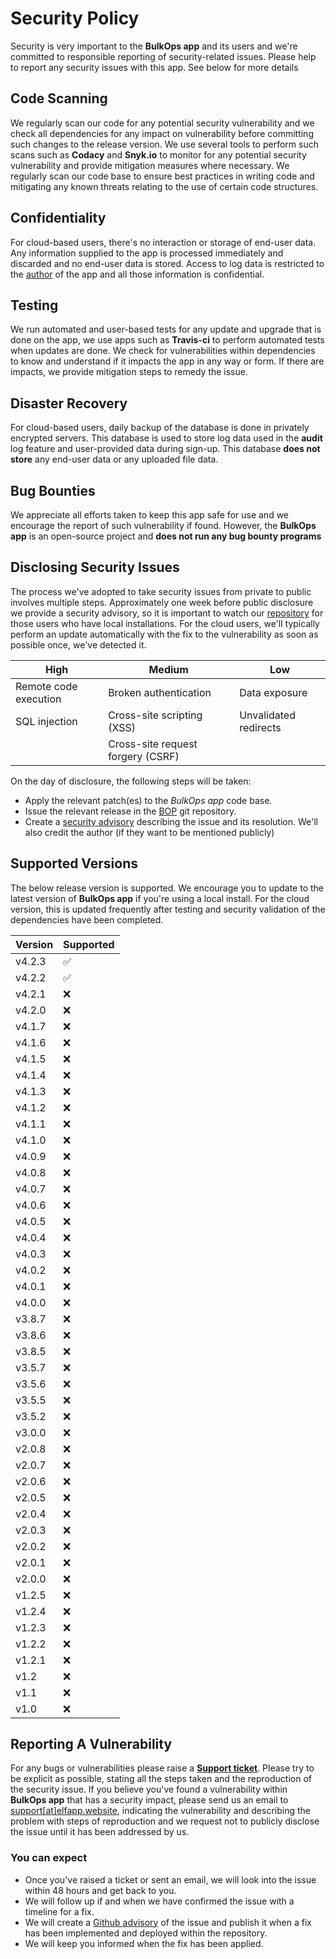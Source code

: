 # Security Policy

Security is very important to the **BulkOps app** and its users and we're committed to responsible reporting of security-related issues. Please help to report any security issues with this app. See below for more details

## Code Scanning
We regularly scan our code for any potential security vulnerability and we check all dependencies for any impact on vulnerability before committing such changes to the release version. We use several tools to perform such scans such as **Codacy** and **Snyk.io** to monitor for any potential security vulnerability and provide mitigation measures where necessary. We regularly scan our code base to ensure best practices in writing code and mitigating any known threats relating to the use of certain code structures.

## Confidentiality
For cloud-based users, there's no interaction or storage of end-user data. Any information supplied to the app is processed immediately and discarded and no end-user data is stored. Access to log data is restricted to the [author](https://github.com/princenyeche) of the app and all those information is confidential.

## Testing
We run automated and user-based tests for any update and upgrade that is done on the app, we use apps such as **Travis-ci** to perform automated tests when updates are done. We check for vulnerabilities within dependencies to know and understand if it impacts the app in any way or form. If there are impacts, we provide mitigation steps to remedy the issue.

## Disaster Recovery
For cloud-based users, daily backup of the database is done in privately encrypted servers. This database is used to store log data used in the **audit** log feature and user-provided data during sign-up. This database **does not store** any end-user data or any uploaded file data.


## Bug Bounties
We appreciate all efforts taken to keep this app safe for use and we encourage the report of such vulnerability if found. However, the **BulkOps app** is an open-source project and **does not run any bug bounty programs**


## Disclosing Security Issues
The process we've adopted to take security issues from private to public involves multiple steps.
Approximately one week before public disclosure we provide a security advisory, so it is important to watch our [repository](https://github.com/princenyeche/BOP) for those users who have local installations. For the cloud users, we'll typically perform an update automatically with the fix to the vulnerability as soon as possible once, we've detected it.

| High | Medium                 | Low |
| ------- | ------------------ |--------|
| Remote code execution    | Broken authentication | Data exposure |
| SQL injection    | Cross-site scripting (XSS) | Unvalidated redirects |
|   | Cross-site request forgery (CSRF) | |

On the day of disclosure, the following steps will be taken:
- Apply the relevant patch(es) to the *BulkOps app* code base.
- Issue the relevant release in the [BOP](https://github.com/princenyeche/BOP) git repository.
- Create a [security advisory](https://github.com/princenyeche/BOP/security/advisories) describing the issue and its resolution. We'll also credit the author (if they want to be mentioned publicly)


## Supported Versions

The below release version is supported. We encourage you to update to the latest version of **BulkOps app** if you're using a local install. For the cloud version, this is updated frequently after testing and security validation of the dependencies have been completed.

| Version | Supported          |
| ------- | ------------------ |
| v4.2.3    | :white_check_mark: |
| v4.2.2    | :white_check_mark: |
| v4.2.1    | :x: |
| v4.2.0    | :x: |
| v4.1.7    | :x: |
| v4.1.6    | :x: |
| v4.1.5    | :x: |
| v4.1.4    | :x: |
| v4.1.3    | :x: |
| v4.1.2    | :x: |
| v4.1.1    | :x: |
| v4.1.0    | :x: |
| v4.0.9    | :x: |
| v4.0.8    | :x: |
| v4.0.7    | :x: |
| v4.0.6    | :x: |
| v4.0.5    | :x: |
| v4.0.4    | :x: |
| v4.0.3    | :x: |
| v4.0.2    | :x: |
| v4.0.1    | :x: |
| v4.0.0    | :x: |
| v3.8.7    | :x: |
| v3.8.6    | :x: |
| v3.8.5    | :x: |
| v3.5.7    | :x: |
| v3.5.6    | :x: |
| v3.5.5    | :x: |
| v3.5.2    | :x: |
| v3.0.0    | :x: |
| v2.0.8    | :x: |
| v2.0.7    | :x: |
| v2.0.6    | :x: |
| v2.0.5    | :x: |
| v2.0.4    | :x: |
| v2.0.3    | :x: |
| v2.0.2    | :x: |
| v2.0.1    | :x: |
| v2.0.0    | :x: |
| v1.2.5    | :x: |
| v1.2.4    | :x: |
| v1.2.3    | :x: |
| v1.2.2    | :x: |
| v1.2.1    | :x: |
| v1.2    | :x: |
| v1.1    | :x: |
| v1.0    | :x: |


## Reporting A Vulnerability

For any bugs or vulnerabilities please raise a **[Support ticket](https://elfapp.website/support)**. Please try to be explicit as possible, stating all the steps taken and the reproduction of the security issue. If you believe you've found a vulnerability within **BulkOps app** that has a security impact, please send us an email to [support[at]elfapp.website](mailto:support%40elfapp.website), indicating the vulnerability and describing the problem with steps of reproduction and we request not to publicly disclose the issue until it has been addressed by us.  

### You can expect
- Once you've raised a ticket or sent an email, we will look into the issue within 48 hours and get back to you. 
- We will follow up if and when we have confirmed the issue with a timeline for a fix.
- We will create a [Github advisory](https://github.com/princenyeche/BOP/security/advisories) of the issue and publish it when a fix has been implemented and deployed within the repository.
- We will keep you informed when the fix has been applied.
